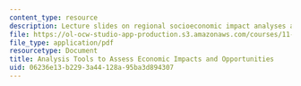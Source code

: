 ```yaml
---
content_type: resource
description: Lecture slides on regional socioeconomic impact analyses and modeling.
file: https://ol-ocw-studio-app-production.s3.amazonaws.com/courses/11-482j-regional-socioeconomic-impact-analyses-and-modeling-fall-2007/06236e13b2293a44128a95ba3d894307_lec.pdf
file_type: application/pdf
resourcetype: Document
title: Analysis Tools to Assess Economic Impacts and Opportunities
uid: 06236e13-b229-3a44-128a-95ba3d894307
---
```

